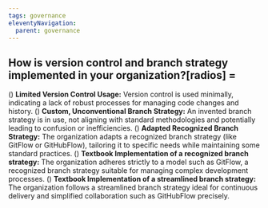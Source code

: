 ```yaml
---
tags: governance
eleventyNavigation:
  parent: governance
---
```


## How is version control and branch strategy implemented in your organization?[radios] =

() **Limited Version Control Usage:** Version control is used minimally, indicating a lack of robust processes for managing code changes and history.
() **Custom, Unconventional Branch Strategy:** An invented branch strategy is in use, not aligning with standard methodologies and potentially leading to confusion or inefficiencies.
() **Adapted Recognized Branch Strategy:** The organization adapts a recognized branch strategy (like GitFlow or GitHubFlow), tailoring it to specific needs while maintaining some standard practices.
() **Textbook Implementation of a recognized branch strategy:** The organization adheres strictly to a model such as GitFlow, a recognized branch strategy suitable for managing complex development processes.
() **Textbook Implementation of a streamlined branch strategy:** The organization follows a streamlined branch strategy ideal for continuous delivery and simplified collaboration such as GitHubFlow precisely.
